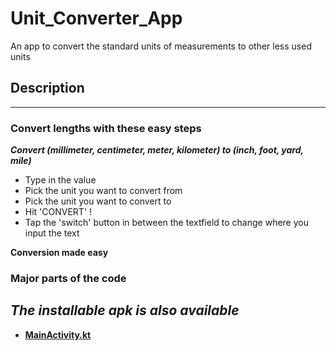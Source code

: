 # Unit_Converter_App
An app to convert the standard units of measurements to other less used units

## Description
---

### Convert lengths with these easy steps
***Convert (millimeter, centimeter, meter, kilometer) to (inch, foot, yard, mile)***
- Type in the value
- Pick the unit you want to convert from
- Pick the unit you want to convert to
- Hit 'CONVERT' !
- Tap the 'switch' button in between the textfield to change where you input the text

**Conversion made easy**

### Major parts of the code
***The installable apk is also available***
---
- **[MainActivity.kt](https://github.com/Bamidele1234/Unit_Converter_App/blob/master/app/src/main/java/com/example/Unit_Converter_App/MainActivity.kt)**

